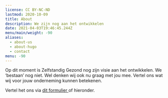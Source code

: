 ```yaml
---
license: CC BY-NC-ND
lastmod: 2020-10-09
title: About
description: We zijn nog aan het ontwikkelen
date: 2021-04-03T19:46:45.244Z
menu/main/weight: -90
aliases:
  - about-us
  - about-hugo
  - contact
menu: -90
---
```

Op dit moment is Zelfstandig Gezond nog zijn visie aan het ontwikkelen. We ‘bestaan’ nog niet. Wel denken wij ook nu graag met jou mee. Vertel ons wat wij voor jouw onderneming kunnen betekenen.



Vertel het ons via [dit formulier ](https://docs.google.com/forms/d/e/1FAIpQLSdUqsaQJmRDSYaUDRcHg7OKOEUT5S1DTHh6Xo2SunUeMGrbHg/viewform?usp=sf_link "Link naar google formulier")of hieronder.